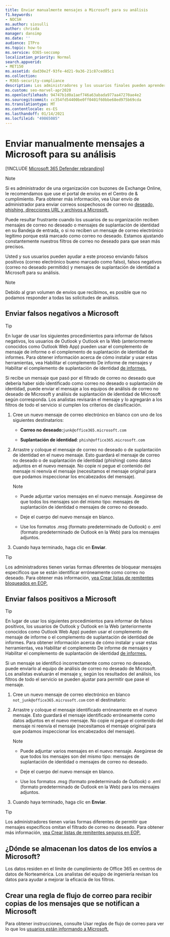 ```yaml
---
title: Enviar manualmente mensajes a Microsoft para su análisis
f1.keywords:
- NOCSH
ms.author: siosulli
author: chrisda
manager: dansimp
ms.date: ''
audience: ITPro
ms.topic: how-to
ms.service: O365-seccomp
localization_priority: Normal
search.appverid:
- MET150
ms.assetid: dad30e2f-93fe-4d21-9a36-21c87ced85c1
ms.collection:
- M365-security-compliance
description: Los administradores y los usuarios finales pueden aprender a enviar mensajes de correo electrónico (correo bueno marcado como correo no deseado o no permitido) a Microsoft para su análisis.
ms.custom: seo-marvel-apr2020
ms.openlocfilehash: 94747b1d0a1aef746a63abada977aa47270ae4e2
ms.sourcegitcommit: cc354fd54400be0ff0401f60bbe68ed975b69cda
ms.translationtype: MT
ms.contentlocale: es-ES
ms.lasthandoff: 01/14/2021
ms.locfileid: "49865085"
---
```

# <a name="manually-submit-messages-to-microsoft-for-analysis"></a>Enviar manualmente mensajes a Microsoft para su análisis

[!INCLUDE [Microsoft 365 Defender rebranding](../includes/microsoft-defender-for-office.md)]


> [!NOTE]
> Si es administrador de una organización con buzones de Exchange Online, le recomendamos que use el portal de envíos en el Centro de & cumplimiento. Para obtener más información, vea Usar envío de administrador para enviar correos sospechosos de correo no [deseado, phishing, direcciones URL y archivos a Microsoft.](admin-submission.md)

Puede resultar frustrante cuando los usuarios de su organización reciben mensajes de correo no deseado o mensajes de suplantación de identidad en su Bandeja de entrada, o si no reciben un mensaje de correo electrónico legítimo porque está marcado como correo no deseado. Estamos ajustando constantemente nuestros filtros de correo no deseado para que sean más precisos.

Usted y sus usuarios pueden ayudar a este proceso enviando falsos positivos (correo electrónico bueno marcado como falso), falsos negativos (correo no deseado permitido) y mensajes de suplantación de identidad a Microsoft para su análisis.

> [!NOTE]
> Debido al gran volumen de envíos que recibimos, es posible que no podamos responder a todas las solicitudes de análisis.

## <a name="submit-false-negatives-to-microsoft"></a>Enviar falsos negativos a Microsoft

> [!TIP]
> En lugar de usar los siguientes procedimientos para informar de falsos negativos, los usuarios de Outlook y Outlook en la Web (anteriormente conocidos como Outlook Web App) pueden usar el complemento de mensaje de informe o el complemento de suplantación de identidad de informes. Para obtener información acerca de cómo [](enable-the-report-message-add-in.md) instalar y usar estas herramientas, vea Habilitar el complemento De informe de mensajes y Habilitar el complemento de suplantación de identidad [de informes.](enable-the-report-phish-add-in.md)

Si recibe un mensaje que pasó por el filtrado de correo no deseado que debería haber sido identificado como correo no deseado o suplantación de identidad, puede enviar el mensaje a los equipos de análisis de correo no deseado de Microsoft y análisis de suplantación de identidad de Microsoft según corresponda. Los analistas revisarán el mensaje y lo agregarán a los filtros de todo el servicio si cumplen los criterios de clasificación.

1. Cree un nuevo mensaje de correo electrónico en blanco con uno de los siguientes destinatarios:

   - **Correo no deseado:**`junk@office365.microsoft.com`

   - **Suplantación de identidad**: `phish@office365.microsoft.com`

2. Arrastre y coloque el mensaje de correo no deseado o de suplantación de identidad en el nuevo mensaje. Esto guardará el mensaje de correo no deseado o de suplantación de identidad (phishing) como datos adjuntos en el nuevo mensaje. No copie ni pegue el contenido del mensaje ni reenvía el mensaje (necesitamos el mensaje original para que podamos inspeccionar los encabezados del mensaje).

   > [!NOTE]
   >
   > - Puede adjuntar varios mensajes en el nuevo mensaje. Asegúrese de que todos los mensajes son del mismo tipo: mensajes de suplantación de identidad o mensajes de correo no deseado.
   >
   > - Deje el cuerpo del nuevo mensaje en blanco.
   >
   > - Use los formatos .msg (formato predeterminado de Outlook) o .eml (formato predeterminado de Outlook en la Web) para los mensajes adjuntos.

3. Cuando haya terminado, haga clic en **Enviar**.

> [!TIP]
> Los administradores tienen varias formas diferentes de bloquear mensajes específicos que se están identificar erróneamente como correo no deseado. Para obtener más información, [vea Crear listas de remitentes bloqueados en EOP.](create-block-sender-lists-in-office-365.md)

## <a name="submit-false-positives-to-microsoft"></a>Enviar falsos positivos a Microsoft

> [!TIP]
> En lugar de usar los siguientes procedimientos para informar de falsos positivos, los usuarios de Outlook y Outlook en la Web (anteriormente conocidos como Outlook Web App) pueden usar el complemento de mensaje de informe o el complemento de suplantación de identidad de informes. Para obtener información acerca de cómo [](enable-the-report-message-add-in.md) instalar y usar estas herramientas, vea Habilitar el complemento De informe de mensajes y Habilitar el complemento de suplantación de identidad [de informes.](enable-the-report-phish-add-in.md)


Si un mensaje se identificó incorrectamente como correo no deseado, puede enviarlo al equipo de análisis de correo no deseado de Microsoft. Los analistas evaluarán el mensaje y, según los resultados del análisis, los filtros de todo el servicio se pueden ajustar para permitir que pase el mensaje.

1. Cree un nuevo mensaje de correo electrónico en blanco `not_junk@office365.microsoft.com` con el destinatario:

2. Arrastre y coloque el mensaje identificado erróneamente en el nuevo mensaje. Esto guardará el mensaje identificado erróneamente como datos adjuntos en el nuevo mensaje. No copie ni pegue el contenido del mensaje ni reenvía el mensaje (necesitamos el mensaje original para que podamos inspeccionar los encabezados del mensaje).

   > [!NOTE]
   >
   > - Puede adjuntar varios mensajes en el nuevo mensaje. Asegúrese de que todos los mensajes son del mismo tipo: mensajes de suplantación de identidad o mensajes de correo no deseado.
   >
   > - Deje el cuerpo del nuevo mensaje en blanco.
   >
   > - Use los formatos .msg (formato predeterminado de Outlook) o .eml (formato predeterminado de Outlook en la Web) para los mensajes adjuntos.

3. Cuando haya terminado, haga clic en **Enviar**.

> [!TIP]
> Los administradores tienen varias formas diferentes de permitir que mensajes específicos omitan el filtrado de correo no deseado. Para obtener más información, [vea Crear listas de remitentes seguros en EOP.](create-safe-sender-lists-in-office-365.md)

## <a name="where-is-the-data-from-submissions-to-microsoft-stored"></a>¿Dónde se almacenan los datos de los envíos a Microsoft?

Los datos residen en el límite de cumplimiento de Office 365 en centros de datos de Norteamérica. Los analistas del equipo de ingeniería revisan los datos para ayudar a mejorar la eficacia de los filtros.

## <a name="create-a-mail-flow-rule-to-receive-copies-of-messages-that-are-reported-to-microsoft"></a>Crear una regla de flujo de correo para recibir copias de los mensajes que se notifican a Microsoft

Para obtener instrucciones, consulte Usar reglas de flujo de correo para ver lo que los [usuarios están informando a Microsoft.](use-mail-flow-rules-to-see-what-your-users-are-reporting-to-microsoft.md)

